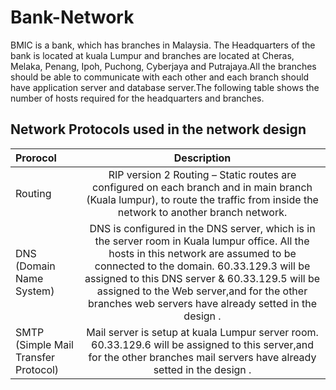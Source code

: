 # Bank-Network
BMIC is a bank, which has branches in Malaysia. The Headquarters of the bank is located at kuala Lumpur and branches are located at Cheras, Melaka, Penang, Ipoh, Puchong, Cyberjaya and Putrajaya.All the branches should be able to communicate with each other and each branch should have application server and database server.The following table shows the number of hosts required for the headquarters and branches.
## Network Protocols used in the network design 
| Prorocol | Description |
| :----------- | :------------: |
| Routing | RIP version 2 Routing – Static routes are configured on each branch and in main branch (Kuala lumpur), to route the traffic from inside the network to another branch network.|
|  DNS (Domain Name System)  |DNS is configured in the DNS server, which is in the server room in Kuala lumpur  office. All the hosts in this network are assumed to be connected to the domain. 60.33.129.3 will be assigned to this DNS server & 60.33.129.5 will be assigned to the Web server,and for the other branches web servers have already setted in the design .  |
| SMTP (Simple Mail Transfer Protocol) |Mail server is setup at kuala Lumpur  server room.  60.33.129.6 will be assigned to this server,and for the other branches mail  servers have already setted in the design . |
